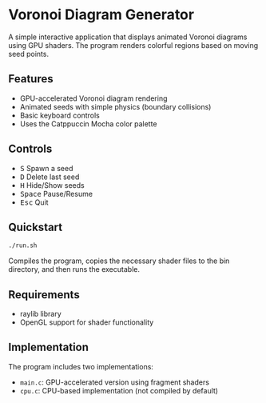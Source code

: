 # Voronoi Diagram Generator

A simple interactive application that displays animated Voronoi diagrams using GPU shaders. The program renders colorful regions based on moving seed points.

## Features

- GPU-accelerated Voronoi diagram rendering
- Animated seeds with simple physics (boundary collisions)
- Basic keyboard controls 
- Uses the Catppuccin Mocha color palette

## Controls
 - <kbd>S</kbd> Spawn a seed
 - <kbd>D</kbd> Delete last seed
 - <kbd>H</kbd> Hide/Show seeds
 - <kbd>Space</kbd> Pause/Resume
 - <kbd>Esc</kbd> Quit

## Quickstart

```bash
./run.sh
```

Compiles the program, copies the necessary shader files to the bin directory, and then runs the executable.

## Requirements

- raylib library
- OpenGL support for shader functionality

## Implementation

The program includes two implementations:
- `main.c`: GPU-accelerated version using fragment shaders
- `cpu.c`: CPU-based implementation (not compiled by default)
